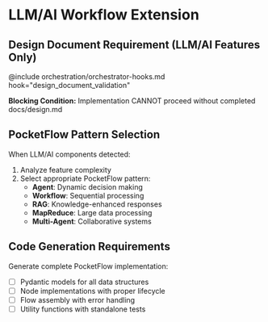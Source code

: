 # LLM/AI Workflow Extension

## Design Document Requirement (LLM/AI Features Only)
@include orchestration/orchestrator-hooks.md hook="design_document_validation"

**Blocking Condition:** Implementation CANNOT proceed without completed docs/design.md

## PocketFlow Pattern Selection
When LLM/AI components detected:
1. Analyze feature complexity
2. Select appropriate PocketFlow pattern:
   - **Agent**: Dynamic decision making
   - **Workflow**: Sequential processing  
   - **RAG**: Knowledge-enhanced responses
   - **MapReduce**: Large data processing
   - **Multi-Agent**: Collaborative systems

## Code Generation Requirements
Generate complete PocketFlow implementation:
- [ ] Pydantic models for all data structures
- [ ] Node implementations with proper lifecycle
- [ ] Flow assembly with error handling
- [ ] Utility functions with standalone tests
